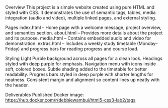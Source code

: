 Overview
This project is a simple website created using pure HTML and styled with CSS. It demonstrates the use of semantic tags, tables, media integration (audio and video), multiple linked pages, and external styling.

Pages
index.html – Home page with a welcome message, project overview, and semantics section.
about.html – Provides more details about the project and its purpose.
media.html – Contains embedded audio and video for demonstration.
extras.html – Includes a weekly study timetable (Monday–Friday) and progress bars for reading progress and course load.

Styling 
Light Purple background across all pages for a clean look.
Headings styled with deep purple for emphasis.
Navigation menu with icons inside soft, colored boxes.
Subtle shading added to the timetable for better readability.
Progress bars styled in deep purple with shorter lengths for neatness.
Consistent margin and alignment so content lines up neatly with the header.

Deliverables
Published Docker image: https://hub.docker.com/r/debbiewambui/html5-css3-lab2/tags 


